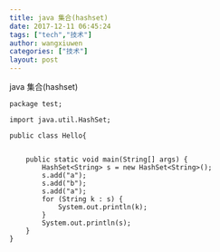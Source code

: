 ```yaml
---
title: java 集合(hashset)
date: 2017-12-11 06:45:24
tags: ["tech","技术"]
author: wangxiuwen
categories: ["技术"]
layout: post
---
```


java 集合(hashset)


	package test;
	
	import java.util.HashSet;

	public class Hello{
		
	
		public static void main(String[] args) {
			HashSet<String> s = new HashSet<String>();
			s.add("a");
			s.add("b");
			s.add("a");
			for (String k : s) {
				System.out.println(k);
			}
			System.out.println(s);
		}
	}